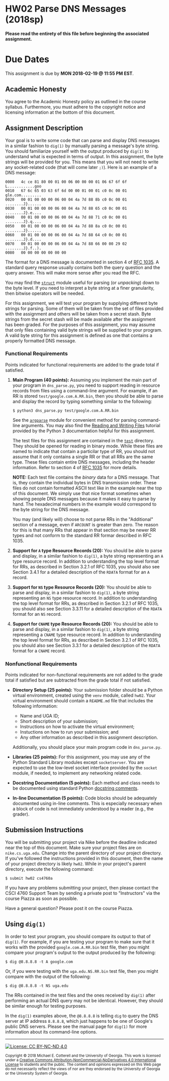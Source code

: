 
# HW02 Parse DNS Messages (2018sp)

**Please read the entirety of this file before
beginning the associated assignment.** 

# Due Dates

This assignment is due by **MON 2018-02-19 @ 11:55 PM EST**. 

## Academic Honesty

You agree to the Academic Honesty policy as outlined in the course syllabus. 
Furthermore, you must adhere to the copyright notice and licensing information 
at the bottom of this document.

## Assignment Description

Your goal is to write some code that can parse and display DNS messages
in a similar fashion to `dig(1)` by manually parsing a message's byte
string. You should familiarize yourself with the output produced by `dig(1)` 
to understand what is expected in terms of output. In this assignment, the byte
strings will be provided for you. This means that you will not need to write any
socket-related code (that will come later `;)`). Here is an example of a DNS
message:
```
0000   4c ce 81 80 00 01 00 06 00 00 00 01 06 67 6f 6f  L............goo
0010   67 6c 65 03 63 6f 6d 00 00 01 00 01 c0 0c 00 01  gle.com.........
0020   00 01 00 00 00 06 00 04 4a 7d 88 8b c0 0c 00 01  ........J}......
0030   00 01 00 00 00 06 00 04 4a 7d 88 65 c0 0c 00 01  ........J}.e....
0040   00 01 00 00 00 06 00 04 4a 7d 88 71 c0 0c 00 01  ........J}.q....
0050   00 01 00 00 00 06 00 04 4a 7d 88 8a c0 0c 00 01  ........J}......
0060   00 01 00 00 00 06 00 04 4a 7d 88 64 c0 0c 00 01  ........J}.d....
0070   00 01 00 00 00 06 00 04 4a 7d 88 66 00 00 29 02  ........J}.f..).
0080   00 00 00 00 00 00 00
```

The format for a DNS message is documented in section 4 of 
[RFC 1035](https://tools.ietf.org/html/rfc1035). A standard query response usually
contains both the query question and the query answer. This will make more sense
after you read the RFC. 

You may find the [`struct`](https://docs.python.org/3/library/struct.html) module
useful for parsing (or *unpacking*) down to the byte level. If you need to 
interpret a byte string at a finer granularity, then bitwise operators will be
needed.

For this assignment, we will test your program by supplying different byte strings
for parsing. Some of them will be taken from the set of files provided with the
assignment and others will be taken from a secret stash. Byte strings from the
secret stash will be made available after the assignment has been graded. For
the purposes of this assignment, you may assume that only files containing valid 
byte strings will be supplied to your program. A valid byte string for this
assignment is defined as one that contains a properly formatted DNS message.

### Functional Requirements

Points indicated for functional requirements are added to the grade total
if satisfied. 

1. **Main Program (40 points):** Assuming you implement the main part of your 
   program in `dns_parse.py`, you need to support reading in resource records
   from files using a command-line argument. For example, if an RR is stored
   `test/google.com.A.RR.bin`, then you should be able to parse and display the 
   record by typing something similar to the following:

   ```
   $ python3 dns_parse.py test/google.com.A.RR.bin
   ```
   See the [`argparse`](https://docs.python.org/3/library/argparse.html) module
   for convenient method for parsing command-line arguments. You may also find
   the [Reading and Writing Files](https://docs.python.org/3/tutorial/inputoutput.html#reading-and-writing-files)
   tutorial provided by the Python 3 documentation helpful for this assignment.

   The test files for this assignment are contained in the [`test`](test/)
   directory. They should be opened for reading in binary mode. While these files 
   are named to indicate that contain a particilar type of RR, you should not
   assume that it only contains a single RR or that all RRs are the same type.
   These files contain entire DNS messages, including the header information. 
   Refer to section 4 of [RFC 1035](https://tools.ietf.org/html/rfc1035)
   for more details.
   
   **NOTE:** Each test file contains the *binary* data for a DNS message. That is,
   they contain the individual bytes in DNS transmission order. These files do
   not contain formatted ASCII text like in the example near the top of this
   document. We simply use that nice format sometimes when showing people DNS
   messages because it makes it easy to parse by hand. The hexadecimal numbers in
   the example would correspond to the byte string for the DNS message. 
   
   You may (and likely will) choose to not parse RRs in the "Additional" section
   of a message, even if `ARCOUNT` is greater than zero. The reason for this is
   that many RRs that appear in that section may be newer RR types and not conform
   to the standard RR formar described in RFC 1035.

2. **Support for `A` type Resource Records (20):** You should be able to parse
   and display, in a similar fashion to `dig(1)`, a byte string representing an
   `A` type resource record. In addition to understanding the top level format
   for RRs, as described in Section 3.2.1 of RFC 1035, you should also see 
   Section 3.4.1 for a detailed description of the `RDATA` format for an `A` 
   record.

3. **Support for `NS` type Resource Records (20):** You should be able to parse
   and display, in a similar fashion to `dig(1)`, a byte string representing an 
   `NS` type resource record. In addition to understanding the top level format
   for RRs, as described in Section 3.2.1 of RFC 1035, you should also see 
   Section 3.3.11 for a detailed description of the `RDATA` format for an `NS` 
   record.

4. **Support for `CNAME` type Resource Records (20):** You should be able to parse
   and display, in a similar fashion to `dig(1)`, a byte string representing a 
   `CNAME` type resource record. In addition to understanding the top level format
   for RRs, as described in Section 3.2.1 of RFC 1035, you should also see 
   Section 3.3.1 for a detailed description of the `RDATA` format for a `CNAME` 
   record.

### Nonfunctional Requirements 

Points indicated for non-functional requirements are not added to the grade total
if satisfied but are subtracted from the grade total if not satisfied.

* **Directory Setup (25 points):** Your submission folder should be a Python
  virtual environment, created using the `venv` module, called `hw02`.
  Your virtual environment should contain a `README.md` file that includes
  the following information:
  * Name and UGA ID;
  * Short description of your submission;
  * Instructions on how to activate the virtual environment;
  * Instuctions on how to run your submission; and
  * Any other information as described in this assignment description. 

  Additionally, you should place your main program code in `dns_parse.py`.

* **Libraries (25 points):** For this assignment, you may use any of the Python
  Standard Library modules except `socketserver`. You are expected to use the
  low-level socket interface provided by the `socket` module, if needed, to 
  implement any networking related code. 

* **Docstring Documentation (5 points):** Each method and class needs to be documented
  using standard Python [docstring comments](https://www.python.org/dev/peps/pep-0257/).

* **In-line Documentation (5 points):** Code blocks should be adequately documented
  using in-line comments. This is especially necessary when a block of code
  is not immediately understood by a reader (e.g., the grader).

## Submission Instructions

You will be submitting your project via Nike before the deadline indicated
near the top of this document. Make sure your project files are on 
`nike.cs.uga.edu`. Change into the parent directory of your project directory. 
If you've followed the instructions provided in this document, then the name 
of your project directory is likely `hw02`. 
While in your project's parent directory, execute the following command: 
```
$ submit hw02 cs4760a
```

If you have any problems submitting your project, then please contact the CSCI
4760 Support Team by sending a private post to "Instructors" via the course 
Piazza as soon as possible. 

Have a general question? Please post it on the course Piazza.

## Using `dig(1)`

In order to test your program, you should compare its output to that of 
`dig(1)`. For example, if you are testing your program to make sure that it
works with the provided `google.com.A.RR.bin` test file, then you might compare
your program's output to the output produced by the following:
```
$ dig @8.8.8.8 -t A google.com
```
Or, if you were testing with the `uga.edu.NS.RR.bin` test file, then you might
compare with the output of the following:
```
$ dig @8.8.8.8 -t NS uga.edu
```
The RRs contained in the test files and the ones received by `dig(1)` after
performing an actual DNS query may not be identical. However, they should be
similar enough for testing purposes. 

In the `dig(1)` examples above, the `@8.8.8.8` is telling `dig` to query the
DNS server at IP address `8.8.8.8`, which just happens to be one of Google's 
public DNS servers. Please see the manual page for `dig(1)` for more information
about its command-line options.

<hr/>

[![License: CC BY-NC-ND 4.0](https://img.shields.io/badge/License-CC%20BY--NC--ND%204.0-lightgrey.svg)](http://creativecommons.org/licenses/by-nc-nd/4.0/)

<small>
Copyright &copy; 2018 Michael E. Cotterell and the University of Georgia.
This work is licensed under a <a rel="license" href="http://creativecommons.org/licenses/by-nc-nd/4.0/">Creative Commons Attribution-NonCommercial-NoDerivatives 4.0 International License</a> to students and the public.
The content and opinions expressed on this Web page do not necessarily reflect the views of nor are they endorsed by the University of Georgia or the University System of Georgia.
</small>

